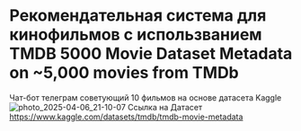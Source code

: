 # Рекомендательная система для кинофильмов с использванием TMDB 5000 Movie Dataset Metadata on ~5,000 movies from TMDb #
Чат-бот телеграм советующий 10 фильмов на основе датасета Kaggle
![photo_2025-04-06_21-10-07](https://github.com/user-attachments/assets/a044113c-9057-479f-918c-491afab02255)
Ссылка на Датасет https://www.kaggle.com/datasets/tmdb/tmdb-movie-metadata
